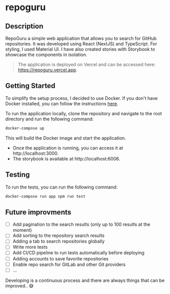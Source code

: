 # repoguru

## Description

RepoGuru a simple web application that allows you to search for GitHub repositories.
It was developed using React (NextJS) and TypeScript. For styling, I used Material UI.
I have also created stories with Storybook to showcase the components in isolation.

> The application is deployed on Vercel and can be accessed here: https://repoguru.vercel.app.

## Getting Started

To simplify the setup process, I decided to use Docker. If you don't have Docker installed, you can follow the instructions [here](https://docs.docker.com/get-docker/).

To run the application locally, clone the repository and navigate to the root directory and run the following command:

```bash
docker-compose up
```

This will build the Docker image and start the application.

- Once the application is running, you can access it at http://localhost:3000.
- The storybook is available at http://localhost:6006.

## Testing

To run the tests, you can run the following command:

```bash
docker-compose run app npm run test
```

## Future improvments

- [ ] Add pagination to the search results (only up to 100 results at the moment)
- [ ] Add sorting to the repository search results
- [ ] Adding a tab to search repositories globally
- [ ] Write more tests
- [ ] Add CI/CD pipeline to run tests automatically before deploying
- [ ] Adding accounts to save favorite repositories
- [ ] Enable repo search for GitLab and other Git providers
- [ ] ...

Developing is a continuous process and there are always things that can be improved.. 😅
